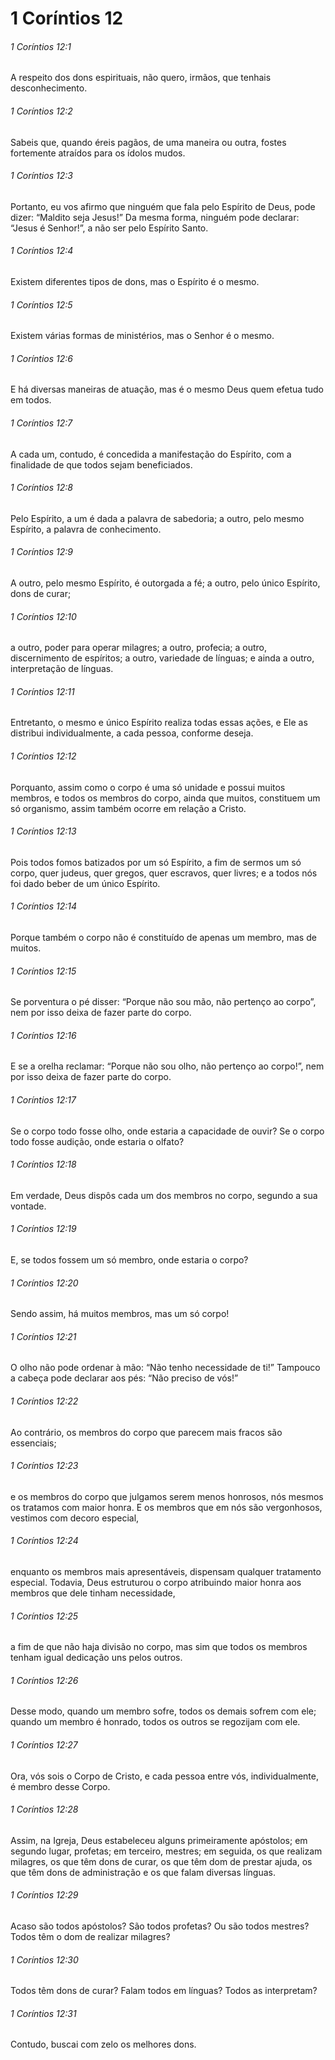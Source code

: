 # 1 Coríntios 12

###### 1 Coríntios 12:1

A respeito dos dons espirituais, não quero, irmãos, que tenhais desconhecimento.

###### 1 Coríntios 12:2

Sabeis que, quando éreis pagãos, de uma maneira ou outra, fostes fortemente atraídos para os ídolos mudos.

###### 1 Coríntios 12:3

Portanto, eu vos afirmo que ninguém que fala pelo Espírito de Deus, pode dizer: “Maldito seja Jesus!” Da mesma forma, ninguém pode declarar: “Jesus é Senhor!”, a não ser pelo Espírito Santo.

###### 1 Coríntios 12:4

Existem diferentes tipos de dons, mas o Espírito é o mesmo.

###### 1 Coríntios 12:5

Existem várias formas de ministérios, mas o Senhor é o mesmo.

###### 1 Coríntios 12:6

E há diversas maneiras de atuação, mas é o mesmo Deus quem efetua tudo em todos.

###### 1 Coríntios 12:7

A cada um, contudo, é concedida a manifestação do Espírito, com a finalidade de que todos sejam beneficiados.

###### 1 Coríntios 12:8

Pelo Espírito, a um é dada a palavra de sabedoria; a outro, pelo mesmo Espírito, a palavra de conhecimento.

###### 1 Coríntios 12:9

A outro, pelo mesmo Espírito, é outorgada a fé; a outro, pelo único Espírito, dons de curar;

###### 1 Coríntios 12:10

a outro, poder para operar milagres; a outro, profecia; a outro, discernimento de espíritos; a outro, variedade de línguas; e ainda a outro, interpretação de línguas.

###### 1 Coríntios 12:11

Entretanto, o mesmo e único Espírito realiza todas essas ações, e Ele as distribui individualmente, a cada pessoa, conforme deseja.

###### 1 Coríntios 12:12

Porquanto, assim como o corpo é uma só unidade e possui muitos membros, e todos os membros do corpo, ainda que muitos, constituem um só organismo, assim também ocorre em relação a Cristo.

###### 1 Coríntios 12:13

Pois todos fomos batizados por um só Espírito, a fim de sermos um só corpo, quer judeus, quer gregos, quer escravos, quer livres; e a todos nós foi dado beber de um único Espírito.

###### 1 Coríntios 12:14

Porque também o corpo não é constituído de apenas um membro, mas de muitos.

###### 1 Coríntios 12:15

Se porventura o pé disser: “Porque não sou mão, não pertenço ao corpo”, nem por isso deixa de fazer parte do corpo.

###### 1 Coríntios 12:16

E se a orelha reclamar: “Porque não sou olho, não pertenço ao corpo!”, nem por isso deixa de fazer parte do corpo.

###### 1 Coríntios 12:17

Se o corpo todo fosse olho, onde estaria a capacidade de ouvir? Se o corpo todo fosse audição, onde estaria o olfato?

###### 1 Coríntios 12:18

Em verdade, Deus dispôs cada um dos membros no corpo, segundo a sua vontade.

###### 1 Coríntios 12:19

E, se todos fossem um só membro, onde estaria o corpo?

###### 1 Coríntios 12:20

Sendo assim, há muitos membros, mas um só corpo!

###### 1 Coríntios 12:21

O olho não pode ordenar à mão: “Não tenho necessidade de ti!” Tampouco a cabeça pode declarar aos pés: “Não preciso de vós!”

###### 1 Coríntios 12:22

Ao contrário, os membros do corpo que parecem mais fracos são essenciais;

###### 1 Coríntios 12:23

e os membros do corpo que julgamos serem menos honrosos, nós mesmos os tratamos com maior honra. E os membros que em nós são vergonhosos, vestimos com decoro especial,

###### 1 Coríntios 12:24

enquanto os membros mais apresentáveis, dispensam qualquer tratamento especial. Todavia, Deus estruturou o corpo atribuindo maior honra aos membros que dele tinham necessidade,

###### 1 Coríntios 12:25

a fim de que não haja divisão no corpo, mas sim que todos os membros tenham igual dedicação uns pelos outros.

###### 1 Coríntios 12:26

Desse modo, quando um membro sofre, todos os demais sofrem com ele; quando um membro é honrado, todos os outros se regozijam com ele.

###### 1 Coríntios 12:27

Ora, vós sois o Corpo de Cristo, e cada pessoa entre vós, individualmente, é membro desse Corpo.

###### 1 Coríntios 12:28

Assim, na Igreja, Deus estabeleceu alguns primeiramente apóstolos; em segundo lugar, profetas; em terceiro, mestres; em seguida, os que realizam milagres, os que têm dons de curar, os que têm dom de prestar ajuda, os que têm dons de administração e os que falam diversas línguas.

###### 1 Coríntios 12:29

Acaso são todos apóstolos? São todos profetas? Ou são todos mestres? Todos têm o dom de realizar milagres?

###### 1 Coríntios 12:30

Todos têm dons de curar? Falam todos em línguas? Todos as interpretam?

###### 1 Coríntios 12:31

Contudo, buscai com zelo os melhores dons.

